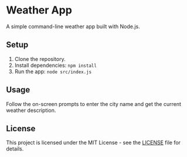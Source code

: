 # Weather App

A simple command-line weather app built with Node.js.

## Setup

1. Clone the repository.
2. Install dependencies: `npm install`
3. Run the app: `node src/index.js`

## Usage

Follow the on-screen prompts to enter the city name and get the current weather description.

## License

This project is licensed under the MIT License - see the [LICENSE](LICENSE) file for details.
